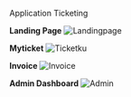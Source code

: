 Application Ticketing

<strong>Landing Page</strong>
![Landingpage](https://user-images.githubusercontent.com/51870433/76189673-de2fe880-620d-11ea-9b20-1a623d67b21a.png)

<strong>Myticket</strong>
![Ticketku](https://user-images.githubusercontent.com/51870433/76189742-0c152d00-620e-11ea-9f21-f433dd8a2ff7.png)

<strong>Invoice</strong>
![Invoice](https://user-images.githubusercontent.com/51870433/76189796-22bb8400-620e-11ea-8a71-2b5a74fc3033.png)

<strong>Admin Dashboard</strong>
![Admin](https://user-images.githubusercontent.com/51870433/76189806-264f0b00-620e-11ea-8d96-83fe8372b73c.png)
